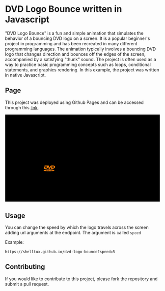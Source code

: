 # DVD Logo Bounce written in Javascript

"DVD Logo Bounce" is a fun and simple animation that simulates the behavior of a
bouncing DVD logo on a screen.
It is a popular beginner's project in programming and has been recreated in many
different programming languages.
The animation typically involves a bouncing DVD logo that changes direction and
bounces off the edges of the screen,
accompanied by a satisfying "thunk" sound.
The project is often used as a way to practice basic programming concepts
such as loops, conditional statements,
and graphics rendering.
In this example, the project was written in native Javascript.

## Page

This project was deployed using Github Pages
and can be accessed through this [link](https://shelltux.github.io/dvd-logo-bounce/).

![DVD Logo Bounce](images/dvd-bounce.gif)

## Usage

You can change the speed by which the logo travels across
the screen adding url arguments at the endpoint.
The argument is called `speed`

Example:

```url
https://shelltux.github.io/dvd-logo-bounce?speed=5
```

## Contributing

If you would like to contribute to this project,
please fork the repository and submit a pull request.
